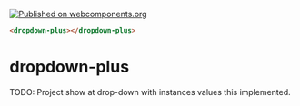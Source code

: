 [![Published on webcomponents.org](https://img.shields.io/badge/webcomponents.org-published-blue.svg)](https://www.webcomponents.org/element/miguelaranya/dropdown-plus)

<!--
```
<custom-element-demo>
  <template>
    <link rel="import" href="dropdown-plus.html">
    <next-code-block></next-code-block>
  </template>
</custom-element-demo>
```
-->
```html
<dropdown-plus></dropdown-plus>
```

# dropdown-plus

TODO: Project show at drop-down with instances values this implemented.